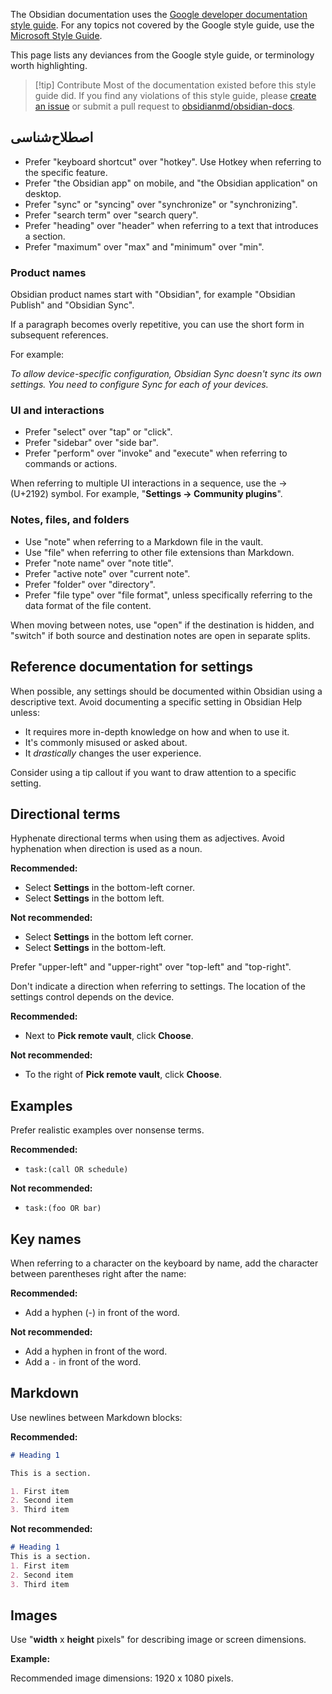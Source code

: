 The Obsidian documentation uses the [Google developer documentation style guide](https://developers.google.com/style). For any topics not covered by the Google style guide, use the [Microsoft Style Guide](https://learn.microsoft.com/en-us/style-guide/).

This page lists any deviances from the Google style guide, or terminology worth highlighting.

> [!tip] Contribute
> Most of the documentation existed before this style guide did. If you find any violations of this style guide, please [create an issue](https://github.com/obsidianmd/obsidian-docs/issues/new) or submit a pull request to [obsidianmd/obsidian-docs](https://github.com/obsidianmd/obsidian-docs).

## اصطلاح‌شناسی

- Prefer "keyboard shortcut" over "hotkey". Use Hotkey when referring to the specific feature.
- Prefer "the Obsidian app" on mobile, and "the Obsidian application" on desktop.
- Prefer "sync" or "syncing" over "synchronize" or "synchronizing".
- Prefer "search term" over "search query".
- Prefer "heading" over "header" when referring to a text that introduces a section.
- Prefer "maximum" over "max" and "minimum" over "min".

### Product names

Obsidian product names start with "Obsidian", for example "Obsidian Publish" and "Obsidian Sync".

If a paragraph becomes overly repetitive, you can use the short form in subsequent references.

For example:

_To allow device-specific configuration, Obsidian Sync doesn't sync its own settings. You need to configure Sync for each of your devices._

### UI and interactions

- Prefer "select" over "tap" or "click".
- Prefer "sidebar" over "side bar".
- Prefer "perform" over "invoke" and "execute" when referring to commands or actions.

When referring to multiple UI interactions in a sequence, use the → (U+2192) symbol. For example, "**Settings → Community plugins**".

### Notes, files, and folders

- Use "note" when referring to a Markdown file in the vault.
- Use "file" when referring to other file extensions than Markdown.
- Prefer "note name" over "note title".
- Prefer "active note" over "current note".
- Prefer "folder" over "directory".
- Prefer "file type" over "file format", unless specifically referring to the data format of the file content.

When moving between notes, use "open" if the destination is hidden, and "switch" if both source and destination notes are open in separate splits.

## Reference documentation for settings

When possible, any settings should be documented within Obsidian using a descriptive text. Avoid documenting a specific setting in Obsidian Help unless:

- It requires more in-depth knowledge on how and when to use it.
- It's commonly misused or asked about.
- It _drastically_ changes the user experience.

Consider using a tip callout if you want to draw attention to a specific setting.

## Directional terms

Hyphenate directional terms when using them as adjectives. Avoid hyphenation when direction is used as a noun.

**Recommended:**

- Select **Settings** in the bottom-left corner.
- Select **Settings** in the bottom left.

**Not recommended:**

- Select **Settings** in the bottom left corner.
- Select **Settings** in the bottom-left.

Prefer "upper-left" and "upper-right" over "top-left" and "top-right".

Don't indicate a direction when referring to settings. The location of the settings control depends on the device.

**Recommended:**

- Next to **Pick remote vault**, click **Choose**.

**Not recommended:**

- To the right of **Pick remote vault**, click **Choose**.

## Examples

Prefer realistic examples over nonsense terms.

**Recommended:**

- `task:(call OR schedule)`

**Not recommended:**

- `task:(foo OR bar)`

## Key names

When referring to a character on the keyboard by name, add the character between parentheses right after the name:

**Recommended:**

- Add a hyphen (-) in front of the word.

**Not recommended:**

- Add a hyphen in front of the word.
- Add a `-` in front of the word.

## Markdown

Use newlines between Markdown blocks:

**Recommended:**

```md
# Heading 1

This is a section.

1. First item
2. Second item
3. Third item
```

**Not recommended:**

```md
# Heading 1
This is a section.
1. First item
2. Second item
3. Third item
```

## Images

Use "**width** x **height** pixels" for describing image or screen dimensions.

**Example:**

Recommended image dimensions: 1920 x 1080 pixels.
